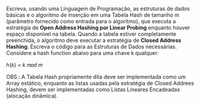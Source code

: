 Escreva, usando uma Linguagem de Programação, as estruturas de dados básicas e o algoritmo
de inserção em uma Tabela Hash de tamanho m (parâmetro fornecido como entrada para o
algoritmo), que executa a estratégia de **Open Address Hashing por Linear Probing** enquanto
houver espaço disponível na tabela. Quando a tabela estiver completamente preenchida, o
algoritmo deve executar a estratégia de **Closed Address Hashing**. Escreva o código para as
Estruturas de Dados necessárias. Considere a hash function abaixo para uma chave k
qualquer:

ℎ(𝑘) = 𝑘 𝑚𝑜𝑑 𝑚

OBS.: A Tabela Hash propriamente dita deve ser implementada como um Array estático,
enquanto as listas usadas pela estratégia de Closed Addrees Hashing, devem ser implementadas
como Listas Lineares Encadeadas (alocação dinâmica).
